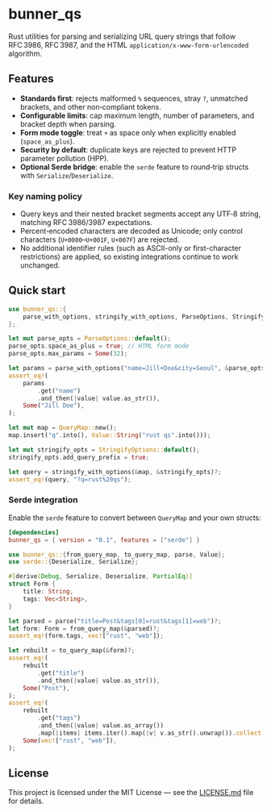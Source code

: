 # bunner_qs

Rust utilities for parsing and serializing URL query strings that follow RFC 3986, RFC 3987, and the HTML `application/x-www-form-urlencoded` algorithm.

## Features

- **Standards first**: rejects malformed `%` sequences, stray `?`, unmatched brackets, and other non‑compliant tokens.
- **Configurable limits**: cap maximum length, number of parameters, and bracket depth when parsing.
- **Form mode toggle**: treat `+` as space only when explicitly enabled (`space_as_plus`).
- **Security by default**: duplicate keys are rejected to prevent HTTP parameter pollution (HPP).
- **Optional Serde bridge**: enable the `serde` feature to round‑trip structs with `Serialize`/`Deserialize`.

### Key naming policy

- Query keys and their nested bracket segments accept any UTF‑8 string, matching RFC 3986/3987 expectations.
- Percent‑encoded characters are decoded as Unicode; only control characters (`U+0000`–`U+001F`, `U+007F`) are rejected.
- No additional identifier rules (such as ASCII-only or first-character restrictions) are applied, so existing integrations continue to work unchanged.

## Quick start

```rust
use bunner_qs::{
	parse_with_options, stringify_with_options, ParseOptions, StringifyOptions, QueryMap, Value,
};

let mut parse_opts = ParseOptions::default();
parse_opts.space_as_plus = true; // HTML form mode
parse_opts.max_params = Some(32);

let params = parse_with_options("name=Jill+Doe&city=Seoul", &parse_opts)?;
assert_eq!(
	params
		.get("name")
		.and_then(|value| value.as_str()),
	Some("Jill Doe"),
);

let mut map = QueryMap::new();
map.insert("q".into(), Value::String("rust qs".into()));

let mut stringify_opts = StringifyOptions::default();
stringify_opts.add_query_prefix = true;

let query = stringify_with_options(&map, &stringify_opts)?;
assert_eq!(query, "?q=rust%20qs");
```

### Serde integration

Enable the `serde` feature to convert between `QueryMap` and your own structs:

```toml
[dependencies]
bunner_qs = { version = "0.1", features = ["serde"] }
```

```rust
use bunner_qs::{from_query_map, to_query_map, parse, Value};
use serde::{Deserialize, Serialize};

#[derive(Debug, Serialize, Deserialize, PartialEq)]
struct Form {
	title: String,
	tags: Vec<String>,
}

let parsed = parse("title=Post&tags[0]=rust&tags[1]=web")?;
let form: Form = from_query_map(&parsed)?;
assert_eq!(form.tags, vec!["rust", "web"]);

let rebuilt = to_query_map(&form)?;
assert_eq!(
	rebuilt
		.get("title")
		.and_then(|value| value.as_str()),
	Some("Post"),
);
assert_eq!(
	rebuilt
		.get("tags")
		.and_then(|value| value.as_array())
		.map(|items| items.iter().map(|v| v.as_str().unwrap()).collect::<Vec<_>>()),
	Some(vec!["rust", "web"]),
);
```

## License

This project is licensed under the MIT License — see the [LICENSE.md](LICENSE.md) file for details.